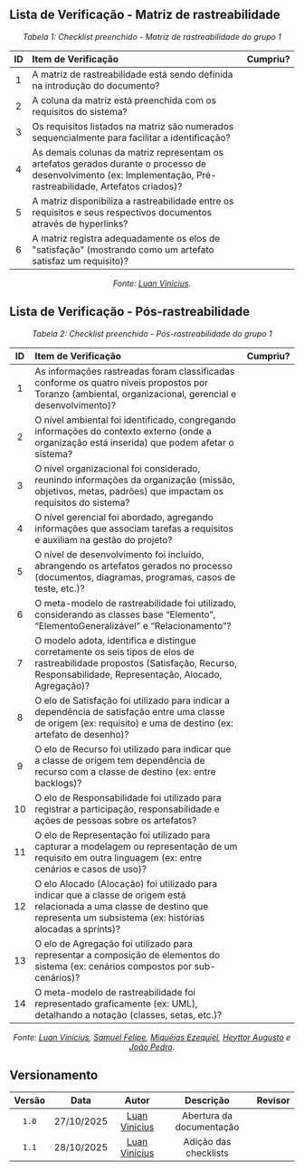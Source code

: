 ## Lista de Verificação - Matriz de rastreabilidade 

*<p style="text-align: center;">Tabela 1: Checklist preenchido - Matriz de rastreabilidade do grupo 1</p>*

| ID | Item de Verificação | Cumpriu? |
| :---: | :--- | :---: |
| 1 | A matriz de rastreabilidade está sendo definida na introdução do documento?  | |
| 2 | A coluna da matriz está preenchida com os requisitos do sistema?  | |
| 3 | Os requisitos listados na matriz são numerados sequencialmente para facilitar a identificação?  | |
| 4 | As demais colunas da matriz representam os artefatos gerados durante o processo de desenvolvimento (ex: Implementação, Pré-rastreabilidade, Artefatos criados)?  | |
| 5 | A matriz disponibiliza a rastreabilidade entre os requisitos e seus respectivos documentos através de hyperlinks?  | |
| 6 | A matriz registra adequadamente os elos de "satisfação" (mostrando como um artefato satisfaz um requisito)?  | |

*<p style="text-align: center;">Fonte: [Luan Vinícius](https://github.com/luannvi). </p>*

## Lista de Verificação - Pós-rastreabilidade 

*<p style="text-align: center;">Tabela 2: Checklist preenchido - Pós-rastreabilidade do grupo 1</p>*

| ID | Item de Verificação | Cumpriu? |
| :---: | :--- | :---: |
| 1 | As informações rastreadas foram classificadas conforme os quatro níveis propostos por Toranzo (ambiental, organizacional, gerencial e desenvolvimento)?  | |
| 2 | O nível ambiental foi identificado, congregando informações do contexto externo (onde a organização está inserida) que podem afetar o sistema?  | |
| 3 | O nível organizacional foi considerado, reunindo informações da organização (missão, objetivos, metas, padrões) que impactam os requisitos do sistema?  | |
| 4 | O nível gerencial foi abordado, agregando informações que associam tarefas a requisitos e auxiliam na gestão do projeto?  | |
| 5 | O nível de desenvolvimento foi incluído, abrangendo os artefatos gerados no processo (documentos, diagramas, programas, casos de teste, etc.)?  | |
| 6 | O meta-modelo de rastreabilidade foi utilizado, considerando as classes base “Elemento”, “ElementoGeneralizável” e “Relacionamento”?  | |
| 7 | O modelo adota, identifica e distingue corretamente os seis tipos de elos de rastreabilidade propostos (Satisfação, Recurso, Responsabilidade, Representação, Alocado, Agregação)?  | |
| 8 | O elo de Satisfação foi utilizado para indicar a dependência de satisfação entre uma classe de origem (ex: requisito) e uma de destino (ex: artefato de desenho)?  | |
| 9 | O elo de Recurso foi utilizado para indicar que a classe de origem tem dependência de recurso com a classe de destino (ex: entre backlogs)?  | |
| 10 | O elo de Responsabilidade foi utilizado para registrar a participação, responsabilidade e ações de pessoas sobre os artefatos?  | |
| 11 | O elo de Representação foi utilizado para capturar a modelagem ou representação de um requisito em outra linguagem (ex: entre cenários e casos de uso)?  | |
| 12 | O elo Alocado (Alocação) foi utilizado para indicar que a classe de origem está relacionada a uma classe de destino que representa um subsistema (ex: histórias alocadas a sprints)?  | |
| 13 | O elo de Agregação foi utilizado para representar a composição de elementos do sistema (ex: cenários compostos por sub-cenários)?  | |
| 14 | O meta-modelo de rastreabilidade foi representado graficamente (ex: UML), detalhando a notação (classes, setas, etc.)?  | |

*<p style="text-align: center;">Fonte: [Luan Vinícius](https://github.com/luannvi), [Samuel Felipe](https://github.com/TerminaKng05), [Miquéias Ezequiel](https://github.com/Kael-web7), [Heyttor Augusto](https://github.com/H3ytt0r62) e [João Pedro](https://github.com/Jadequilin). </p>*

## Versionamento

| Versão | Data       | Autor               | Descrição                       | Revisor |
|:--------:|:------------:|:---------------:|:-------------------------------:|:---------:|
| ``1.0``    | 27/10/2025 | [Luan Vinícius](https://github.com/luannvi)  | Abertura da documentação | |
| ``1.1``    | 28/10/2025 | [Luan Vinícius](https://github.com/luannvi)  | Adição das checklists | |